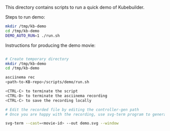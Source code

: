 This directory contains scripts to run a quick demo of Kubebuilder.

Steps to run demo:

```sh
mkdir /tmp/kb-demo
cd /tmp/kb-demo
DEMO_AUTO_RUN=1 ./run.sh

```

Instructions for producing the demo movie:

```sh

# Create temporary directory
mkdir /tmp/kb-demo
cd /tmp/kb-demo

asciinema rec
<path-to-KB-repo>/scripts/demo/run.sh

<CTRL-C> to terminate the script
<CTRL-D> to terminate the asciinema recording
<CTRL-C> to save the recording locally

# Edit the recorded file by editing the controller-gen path
# Once you are happy with the recording, use svg-term program to generate the svg

svg-term --cast=<movie-id> --out demo.svg --window
```
